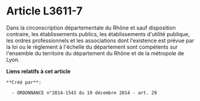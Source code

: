 # Article L3611-7

Dans la circonscription départementale du Rhône et sauf disposition contraire, les établissements publics, les établissements
d'utilité publique, les ordres professionnels et les associations dont l'existence est prévue par la loi ou le règlement à
l'échelle du département sont compétents sur l'ensemble du territoire du département du Rhône et de la métropole de Lyon.

**Liens relatifs à cet article**

	**Créé par**:

	  - ORDONNANCE n°2014-1543 du 19 décembre 2014 - art. 29
